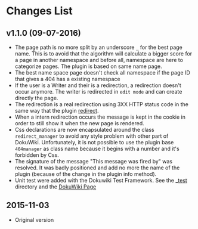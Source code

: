 # Changes List


## v1.1.0 (09-07-2016)
  * The page path is no more split by an underscore `_` for the best page name. This is to avoid that the algorithm will calculate a bigger score for a page in another namespace and before all, namespace are here to categorize pages. The plugin is based on same name page.
  * The best name space page doesn't check all namespace if the page ID that gives a 404 has a existing namespace
  * If the user is a Writer and their is a redirection, a redirection doesn't occur anymore. The writer is redirected in `edit mode` and can create directly the page.
  * The redirection is a real redirection using 3XX HTTP status code in the same way that the plugin [redirect](https://www.dokuwiki.org/plugin:redirect).
  * When a intern redirection occurs the message is kept in the cookie in order to still show it when the new page is rendered.
  * Css declarations are now encapsulated around the class `redirect_manager` to avoid any style problem with other part of DokuWiki. Unfortunately, it is not possible to use the plugin base `404manager` as class name because it begins with a number and it's forbidden by Css.
  * The signature of the message "This message was fired by" was resolved. It was badly positioned and add no more the name of the plugin (because of the change in the plugin info method).
  * Unit test were added with the Dokuwiki Test Framework. See the [_test](_test) directory and the [DokuWiki Page](https://www.dokuwiki.org/devel:unittesting)


## 2015-11-03
  * Original version


